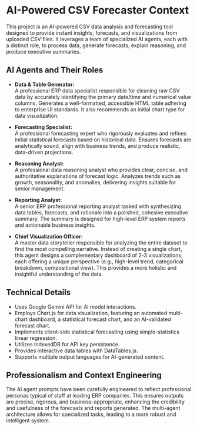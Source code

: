 # AI-Powered CSV Forecaster Context

This project is an AI-powered CSV data analysis and forecasting tool designed to provide instant insights, forecasts, and visualizations from uploaded CSV files. It leverages a team of specialized AI agents, each with a distinct role, to process data, generate forecasts, explain reasoning, and produce executive summaries.

## AI Agents and Their Roles

- **Data & Table Generator:**  
  A professional ERP data specialist responsible for cleaning raw CSV data by accurately identifying the primary date/time and numerical value columns. Generates a well-formatted, accessible HTML table adhering to enterprise UI standards. It also recommends an initial chart type for data visualization.

- **Forecasting Specialist:**  
  A professional forecasting expert who rigorously evaluates and refines initial statistical forecasts based on historical data. Ensures forecasts are analytically sound, align with business trends, and produce realistic, data-driven projections.

- **Reasoning Analyst:**  
  A professional data reasoning analyst who provides clear, concise, and authoritative explanations of forecast logic. Analyzes trends such as growth, seasonality, and anomalies, delivering insights suitable for senior management.

- **Reporting Analyst:**  
  A senior ERP professional reporting analyst tasked with synthesizing data tables, forecasts, and rationale into a polished, cohesive executive summary. The summary is designed for high-level ERP system reports and actionable business insights.

- **Chief Visualization Officer:**  
  A master data storyteller responsible for analyzing the entire dataset to find the most compelling narrative. Instead of creating a single chart, this agent designs a complementary dashboard of 2-3 visualizations, each offering a unique perspective (e.g., high-level trend, categorical breakdown, compositional view). This provides a more holistic and insightful understanding of the data.

## Technical Details

- Uses Google Gemini API for AI model interactions.
- Employs Chart.js for data visualization, featuring an automated multi-chart dashboard, a statistical forecast chart, and an AI-validated forecast chart.
- Implements client-side statistical forecasting using simple-statistics linear regression.
- Utilizes IndexedDB for API key persistence.
- Provides interactive data tables with DataTables.js.
- Supports multiple output languages for AI-generated content.

## Professionalism and Context Engineering

The AI agent prompts have been carefully engineered to reflect professional personas typical of staff at leading ERP companies. This ensures outputs are precise, rigorous, and business-appropriate, enhancing the credibility and usefulness of the forecasts and reports generated. The multi-agent architecture allows for specialized tasks, leading to a more robust and intelligent system.
